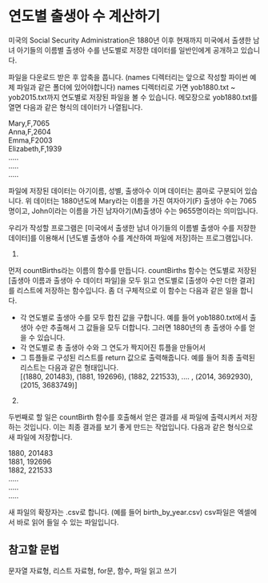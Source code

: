 

# 연도별 출생아 수 계산하기
미국의 Social Security Administration은 1880년 이후 현재까지 미국에서 출생한 남녀 아기들의 이름별 출생아 수를 년도별로 저장한 데이터를 일반인에게 공개하고 있습니다.   

파일을 다운로드 받은 후 압축을 풉니다. (names 디렉터리는 앞으로 작성할 파이썬 예제 파일과 같은 폴더에 있어야합니다) names 디렉터리로 가면 yob1880.txt ~ yob2015.txt까지 연도별로 저장된 파일을 볼 수 있습니다. 메모장으로 yob1880.txt를 열면 다음과 같은 형식의 데이터가 나열됩니다.   

Mary,F,7065   
Anna,F,2604   
Emma,F2003   
Elizabeth,F,1939   
.....   
.....   
.....   

파일에 저장된 데이터는 아기이름, 성별, 출생아수 이며 데이터는 콤마로 구분되어 있습니다. 위 데이터는 1880년도에 Mary라는 이름을 가진 여자아기(F) 출생아 수는 7065명이고, John이라는 이름을 가진 남자아기(M)출생아 수는 9655명이라는 의미입니다.   

우리가 작성할 프로그램은 [미국에서 출생한 남녀 아기들의 이름별 출생아 수를 저장한 데이터]를 이용해서 [년도별 출생아 수를 계산하여 파일에 저장]하는 프로그램입니다.   

1. 
먼저 countBirths라는 이름의 함수를 만듭니다. countBirths 함수는 연도별로 저장된 [출생아 이름과 출생아 수 데이터 파일]을 모두 읽고 연도별로 [출생아 수만 더한 결과]를 리스트에 저장하는 함수입니다. 좀 더 구체적으로 이 함수는 다음과 같은 일을 합니다.   
- 각 연도별로 출생아 수를 모두 합친 값을 구합니다. 예를 들어 yob1880.txt에서 출생아 수만 추출해서 그 값들을 모두 더합니다. 그러면 1880년의 총 출생아 수를 얻을 수 있습니다.   
- 각 연도별로 총 출생아 수와 그 연도가 짝지어진 튜플을 만들어서   
- 그 튜플들로 구성된 리스트를 return 값으로 출력해줍니다. 예를 들어 최종 출력된 리스트는 다음과 같은 형태입니다.   
[(1880, 201483), (1881, 192696), (1882, 221533), .... , (2014, 3692930), (2015, 3683749)]   

2. 
두번째로 할 일은 countBirth 함수를 호출해서 얻은 결과를 새 파일에 출력시켜서 저장하는 것입니다. 이는 최종 결과를 보기 좋게 만드는 작업입니다. 다음과 같은 형식으로 새 파일에 저장합니다.   

1880, 201483   
1881, 192696   
1882, 221533   
.....   
.....   
.....   

새 파일의 확장자는 .csv로 합니다. (예를 들어 birth_by_year.csv) csv파일은 엑셀에서 바로 읽어 들일 수 있는 파일입니다.   


## 참고할 문법
문자열 자료형, 리스트 자료형, for문, 함수, 파일 읽고 쓰기